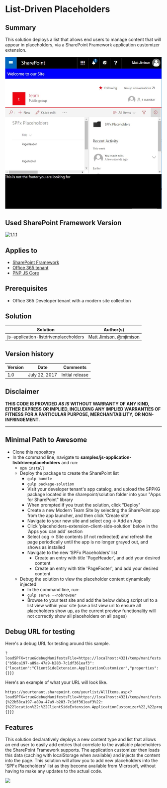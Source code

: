 # List-Driven Placeholders

## Summary
This solution deploys a list that allows end users to manage content that will appear in placeholders, via a SharePoint Framework application customizer extension.

<img src='./assets/placeholders.jpg' alt='Working Sample' />

## Used SharePoint Framework Version 
![1.1.1](https://img.shields.io/badge/version-1.1.1-orange.svg)

## Applies to

* [SharePoint Framework](https://dev.office.com/sharepoint)
* [Office 365 tenant](https://dev.office.com/sharepoint/docs/spfx/set-up-your-development-environment)
* [PNP JS Core](https://github.com/SharePoint/PnP-JS-Core)

## Prerequisites
 
* Office 365 Developer tenant with a modern site collection

## Solution

Solution|Author(s)
--------|---------
js-application-listdrivenplaceholders | [Matt Jimison](https://mattjimison.com/), [@mjimison](https://twitter.com/mjimison)

## Version history

Version|Date|Comments
-------|----|--------
1.0|July 22, 2017|Initial release

## Disclaimer
**THIS CODE IS PROVIDED *AS IS* WITHOUT WARRANTY OF ANY KIND, EITHER EXPRESS OR IMPLIED, INCLUDING ANY IMPLIED WARRANTIES OF FITNESS FOR A PARTICULAR PURPOSE, MERCHANTABILITY, OR NON-INFRINGEMENT.**

---

## Minimal Path to Awesome

- Clone this repository
- In the command line, navigate to **samples/js-application-listdrivenplaceholders** and run:
  - `npm install`
  - Deploy the package to create the SharePoint list
    - `gulp bundle`
    - `gulp package-solution`
    - Visit your developer tenant's app catalog, and upload the SPPKG package located in the sharepoint/solution folder into your "Apps for SharePoint" library
    - When prompted if you trust the solution, click "Deploy"
    - Create a new Modern Team Site by selecting the SharePoint app from the app launcher, and then click ‘Create site’
    - Navigate to your new site and select cog -> Add an App
    - Click 'placeholders-extension-client-side-solution' below in the ‘Apps you can add’ section
    - Select cog -> Site contents (if not redirected) and refresh the page periodically until the app is no longer grayed out, and shows as installed
    - Navigate to the new ‘SPFx Placeholders’ list
      - Create an entry with title 'PageHeader', and add your desired content
      - Create an entry with title 'PageFooter', and add your desired content
  - Debug the solution to view the placeholder content dynamically injected
    - In the command line, run:
    - `gulp serve --nobrowser`
    - Browse to your test site and add the below debug script url to a list view within your site (use a list view url to ensure all placeholders show up, as the current preview functionality will not correctly show all placeholders on all pages)

## Debug URL for testing
Here's a debug URL for testing around this sample.

```
?loadSPFX=true&debugManifestsFile=https://localhost:4321/temp/manifests.js&customActions={"b58ca197-a89a-47a9-b283-7c1df361eaf3":{"location":"ClientSideExtension.ApplicationCustomizer","properties":{}}}
```

Here's an example of what your URL will look like.

```
https://yourtenant.sharepoint.com/yourlist/AllItems.aspx?loadSPFX=true&debugManifestsFile=https://localhost:4321/temp/manifests.js&customActions={%22b58ca197-a89a-47a9-b283-7c1df361eaf3%22:{%22location%22:%22ClientSideExtension.ApplicationCustomizer%22,%22properties%22:{}}}
```

## Features
This solution declaratively deploys a new content type and list that allows an end user to easily add entries that correlate to the available placeholders the SharePoint Framework supports. The application customizer then loads this data (caching with localStorage when available) and injects the content into the page. This solution will allow you to add new placeholders into the 'SPFx Placeholders' list as they become available from Microsoft, without having to make any updates to the actual code.

<img src="https://telemetry.sharepointpnp.com/sp-dev-fx-extensions/samples/js-application-listdrivenplaceholders" />
